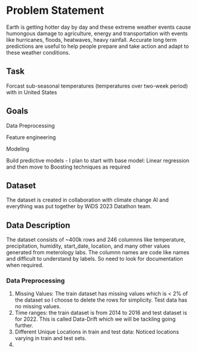 
# Problem Statement

Earth is getting hotter day by day and these extreme weather events cause humongous damage to agriculture, energy and transportation with events like hurricanes, floods, heatwaves, heavy rainfall. Accurate long term predictions are useful to help people prepare and take action and adapt to these weather conditions.

## Task

Forcast sub-seasonal temperatures (temperatures over two-week period) with in United States

## Goals

Data Preprocessing

Feature engineering

Modeling

Build predictive models - I plan to start with base model: Linear regression and then move to Boosting techniques as required

## Dataset

The dataset is created in collaboration with climate change AI and everything was put together by WiDS 2023 Datathon team. 

## Data Description

The dataset consists of ~400k rows and 246 columnns like temperature, precipitation, humidity, start_date, location, and many other values generated from meterology labs. The columnn names are code like names and difficult to understand by labels. So need to look for documentation when required.

### Data Preprocessing

1. Missing Values: The train dataset has missing values which is < 2% of the dataset so I choose to delete the rows for simplicity. Test data has no missing values.
2. Time ranges: the train dataset is from 2014 to 2016 and test dataset is for 2022. This is called Data-Drift which we will be tackling going further.
3. Different Unique Locations in train and test data: Noticed locations varying in train and test sets. 
4. 









